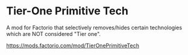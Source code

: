 # Tier-One Primitive Tech
A mod for Factorio that selectively removes/hides certain technologies which are NOT considered "Tier one".

https://mods.factorio.com/mod/TierOnePrimitiveTech

